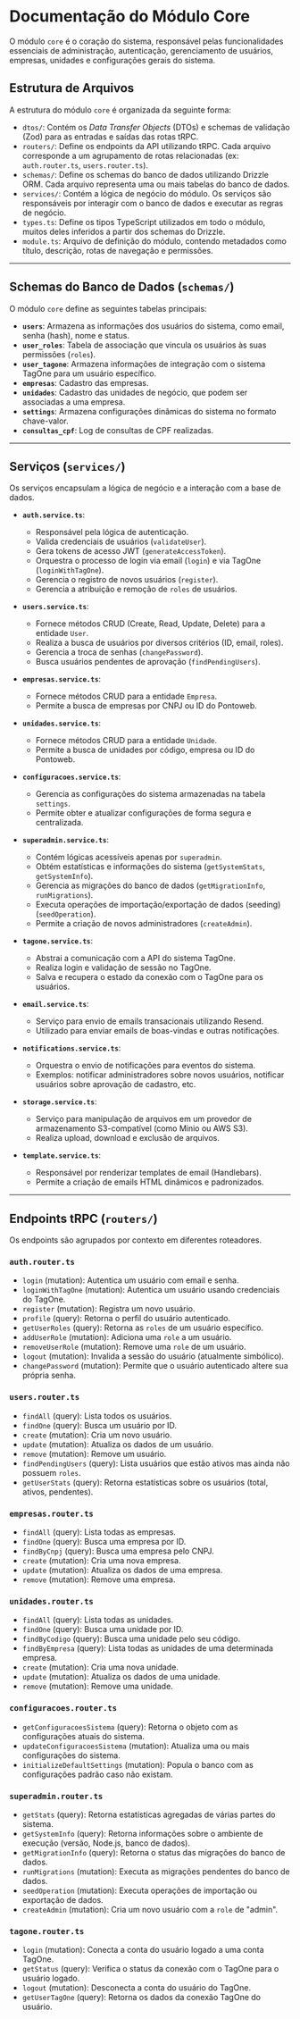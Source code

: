 # Documentação do Módulo Core

O módulo `core` é o coração do sistema, responsável pelas funcionalidades essenciais de administração, autenticação, gerenciamento de usuários, empresas, unidades e configurações gerais do sistema.

## Estrutura de Arquivos

A estrutura do módulo `core` é organizada da seguinte forma:

-   `dtos/`: Contém os _Data Transfer Objects_ (DTOs) e schemas de validação (Zod) para as entradas e saídas das rotas tRPC.
-   `routers/`: Define os endpoints da API utilizando tRPC. Cada arquivo corresponde a um agrupamento de rotas relacionadas (ex: `auth.router.ts`, `users.router.ts`).
-   `schemas/`: Define os schemas do banco de dados utilizando Drizzle ORM. Cada arquivo representa uma ou mais tabelas do banco de dados.
-   `services/`: Contém a lógica de negócio do módulo. Os serviços são responsáveis por interagir com o banco de dados e executar as regras de negócio.
-   `types.ts`: Define os tipos TypeScript utilizados em todo o módulo, muitos deles inferidos a partir dos schemas do Drizzle.
-   `module.ts`: Arquivo de definição do módulo, contendo metadados como título, descrição, rotas de navegação e permissões.

---

## Schemas do Banco de Dados (`schemas/`)

O módulo `core` define as seguintes tabelas principais:

-   **`users`**: Armazena as informações dos usuários do sistema, como email, senha (hash), nome e status.
-   **`user_roles`**: Tabela de associação que vincula os usuários às suas permissões (`roles`).
-   **`user_tagone`**: Armazena informações de integração com o sistema TagOne para um usuário específico.
-   **`empresas`**: Cadastro das empresas.
-   **`unidades`**: Cadastro das unidades de negócio, que podem ser associadas a uma empresa.
-   **`settings`**: Armazena configurações dinâmicas do sistema no formato chave-valor.
-   **`consultas_cpf`**: Log de consultas de CPF realizadas.

---

## Serviços (`services/`)

Os serviços encapsulam a lógica de negócio e a interação com a base de dados.

-   **`auth.service.ts`**:
    -   Responsável pela lógica de autenticação.
    -   Valida credenciais de usuários (`validateUser`).
    -   Gera tokens de acesso JWT (`generateAccessToken`).
    -   Orquestra o processo de login via email (`login`) e via TagOne (`loginWithTagOne`).
    -   Gerencia o registro de novos usuários (`register`).
    -   Gerencia a atribuição e remoção de `roles` de usuários.

-   **`users.service.ts`**:
    -   Fornece métodos CRUD (Create, Read, Update, Delete) para a entidade `User`.
    -   Realiza a busca de usuários por diversos critérios (ID, email, roles).
    -   Gerencia a troca de senhas (`changePassword`).
    -   Busca usuários pendentes de aprovação (`findPendingUsers`).

-   **`empresas.service.ts`**:
    -   Fornece métodos CRUD para a entidade `Empresa`.
    -   Permite a busca de empresas por CNPJ ou ID do Pontoweb.

-   **`unidades.service.ts`**:
    -   Fornece métodos CRUD para a entidade `Unidade`.
    -   Permite a busca de unidades por código, empresa ou ID do Pontoweb.

-   **`configuracoes.service.ts`**:
    -   Gerencia as configurações do sistema armazenadas na tabela `settings`.
    -   Permite obter e atualizar configurações de forma segura e centralizada.

-   **`superadmin.service.ts`**:
    -   Contém lógicas acessíveis apenas por `superadmin`.
    -   Obtém estatísticas e informações do sistema (`getSystemStats`, `getSystemInfo`).
    -   Gerencia as migrações do banco de dados (`getMigrationInfo`, `runMigrations`).
    -   Executa operações de importação/exportação de dados (seeding) (`seedOperation`).
    -   Permite a criação de novos administradores (`createAdmin`).

-   **`tagone.service.ts`**:
    -   Abstrai a comunicação com a API do sistema TagOne.
    -   Realiza login e validação de sessão no TagOne.
    -   Salva e recupera o estado da conexão com o TagOne para os usuários.

-   **`email.service.ts`**:
    -   Serviço para envio de emails transacionais utilizando Resend.
    -   Utilizado para enviar emails de boas-vindas e outras notificações.

-   **`notifications.service.ts`**:
    -   Orquestra o envio de notificações para eventos do sistema.
    -   Exemplos: notificar administradores sobre novos usuários, notificar usuários sobre aprovação de cadastro, etc.

-   **`storage.service.ts`**:
    -   Serviço para manipulação de arquivos em um provedor de armazenamento S3-compatível (como Minio ou AWS S3).
    -   Realiza upload, download e exclusão de arquivos.

-   **`template.service.ts`**:
    -   Responsável por renderizar templates de email (Handlebars).
    -   Permite a criação de emails HTML dinâmicos e padronizados.

---

## Endpoints tRPC (`routers/`)

Os endpoints são agrupados por contexto em diferentes roteadores.

### `auth.router.ts`

-   `login` (mutation): Autentica um usuário com email e senha.
-   `loginWithTagOne` (mutation): Autentica um usuário usando credenciais do TagOne.
-   `register` (mutation): Registra um novo usuário.
-   `profile` (query): Retorna o perfil do usuário autenticado.
-   `getUserRoles` (query): Retorna as `roles` de um usuário específico.
-   `addUserRole` (mutation): Adiciona uma `role` a um usuário.
-   `removeUserRole` (mutation): Remove uma `role` de um usuário.
-   `logout` (mutation): Invalida a sessão do usuário (atualmente simbólico).
-   `changePassword` (mutation): Permite que o usuário autenticado altere sua própria senha.

### `users.router.ts`

-   `findAll` (query): Lista todos os usuários.
-   `findOne` (query): Busca um usuário por ID.
-   `create` (mutation): Cria um novo usuário.
-   `update` (mutation): Atualiza os dados de um usuário.
-   `remove` (mutation): Remove um usuário.
-   `findPendingUsers` (query): Lista usuários que estão ativos mas ainda não possuem `roles`.
-   `getUserStats` (query): Retorna estatísticas sobre os usuários (total, ativos, pendentes).

### `empresas.router.ts`

-   `findAll` (query): Lista todas as empresas.
-   `findOne` (query): Busca uma empresa por ID.
-   `findByCnpj` (query): Busca uma empresa pelo CNPJ.
-   `create` (mutation): Cria uma nova empresa.
-   `update` (mutation): Atualiza os dados de uma empresa.
-   `remove` (mutation): Remove uma empresa.

### `unidades.router.ts`

-   `findAll` (query): Lista todas as unidades.
-   `findOne` (query): Busca uma unidade por ID.
-   `findByCodigo` (query): Busca uma unidade pelo seu código.
-   `findByEmpresa` (query): Lista todas as unidades de uma determinada empresa.
-   `create` (mutation): Cria uma nova unidade.
-   `update` (mutation): Atualiza os dados de uma unidade.
-   `remove` (mutation): Remove uma unidade.

### `configuracoes.router.ts`

-   `getConfiguracoesSistema` (query): Retorna o objeto com as configurações atuais do sistema.
-   `updateConfiguracoesSistema` (mutation): Atualiza uma ou mais configurações do sistema.
-   `initializeDefaultSettings` (mutation): Popula o banco com as configurações padrão caso não existam.

### `superadmin.router.ts`

-   `getStats` (query): Retorna estatísticas agregadas de várias partes do sistema.
-   `getSystemInfo` (query): Retorna informações sobre o ambiente de execução (versão, Node.js, banco de dados).
-   `getMigrationInfo` (query): Retorna o status das migrações do banco de dados.
-   `runMigrations` (mutation): Executa as migrações pendentes do banco de dados.
-   `seedOperation` (mutation): Executa operações de importação ou exportação de dados.
-   `createAdmin` (mutation): Cria um novo usuário com a `role` de "admin".

### `tagone.router.ts`

-   `login` (mutation): Conecta a conta do usuário logado a uma conta TagOne.
-   `getStatus` (query): Verifica o status da conexão com o TagOne para o usuário logado.
-   `logout` (mutation): Desconecta a conta do usuário do TagOne.
-   `getUserTagOne` (query): Retorna os dados da conexão TagOne do usuário.
